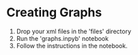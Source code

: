 # Creating Graphs

1. Drop your xml files in the 'files' directory
2. Run the 'graphs.inpyb' notebook
3. Follow the instructions in the notebook.